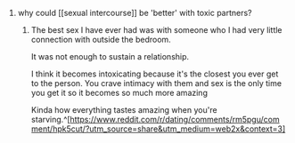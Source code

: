 1. why could [[sexual intercourse]] be 'better' with toxic partners?
	1. The best sex I have ever had was with someone who I had very little connection with outside the bedroom.

		It was not enough to sustain a relationship.

		I think it becomes intoxicating because it's the closest you ever get to the person. You crave intimacy with them and sex is the only time you get it so it becomes so much more amazing

		  Kinda how everything tastes amazing when you're starving.^[https://www.reddit.com/r/dating/comments/rm5pgu/comment/hpk5cut/?utm_source=share&utm_medium=web2x&context=3]